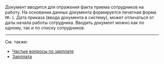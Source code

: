 ﻿Документ вводится для отражения факта приема сотрудников на работу. На основании данных документа формируется печатная форма `MR-1`. Дата приказа (ввода документа в систему), может отличаться от даты начала работы сотрудника. Вводить документ можно как по одному, так и по списку сотрудников.

---

См. также:

- [Частые вопросы по зарплате](/faqsalary)
- [Зарплата](/salary)